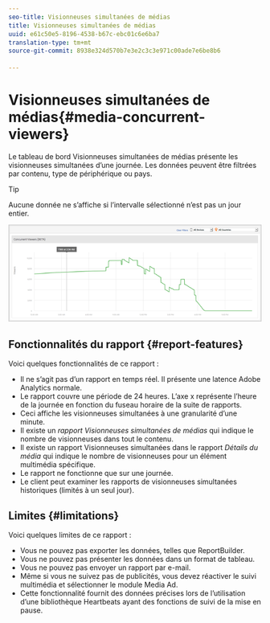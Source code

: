 ```yaml
---
seo-title: Visionneuses simultanées de médias
title: Visionneuses simultanées de médias
uuid: e61c50e5-8196-4538-b67c-ebc01c6e6ba7
translation-type: tm+mt
source-git-commit: 8938e324d570b7e3e2c3c3e971c00ade7e6be8b6

---
```



# Visionneuses simultanées de médias{#media-concurrent-viewers}

Le tableau de bord Visionneuses simultanées de médias présente les visionneuses simultanées d’une journée. Les données peuvent être filtrées par contenu, type de périphérique ou pays.

>[!TIP]
>
>Aucune donnée ne s’affiche si l’intervalle sélectionné n’est pas un jour entier.

![](assets/video-concurrent-viewers.png)

## Fonctionnalités du rapport {#report-features}

Voici quelques fonctionnalités de ce rapport :

* Il ne s’agit pas d’un rapport en temps réel. Il présente une latence Adobe Analytics normale.
* Le rapport couvre une période de 24 heures. L’axe x représente l’heure de la journée en fonction du fuseau horaire de la suite de rapports.
* Ceci affiche les visionneuses simultanées à une granularité d’une minute.
* Il existe un *rapport Visionneuses simultanées de médias* qui indique le nombre de visionneuses dans tout le contenu.
* Il existe un rapport Visionneuses simultanées dans le rapport *Détails du média* qui indique le nombre de visionneuses pour un élément multimédia spécifique.
* Le rapport ne fonctionne que sur une journée.
* Le client peut examiner les rapports de visionneuses simultanées historiques (limités à un seul jour).

## Limites {#limitations}

Voici quelques limites de ce rapport :

* Vous ne pouvez pas exporter les données, telles que ReportBuilder.
* Vous ne pouvez pas présenter les données dans un format de tableau.
* Vous ne pouvez pas envoyer un rapport par e-mail.
* Même si vous ne suivez pas de publicités, vous devez réactiver le suivi multimédia et sélectionner le module Media Ad.
* Cette fonctionnalité fournit des données précises lors de l’utilisation d’une bibliothèque Heartbeats ayant des fonctions de suivi de la mise en pause.


